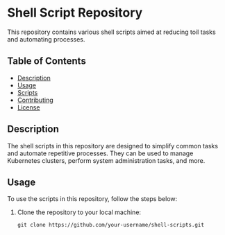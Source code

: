 # Shell Script Repository

This repository contains various shell scripts aimed at reducing toil tasks and automating processes.

## Table of Contents

- [Description](#description)
- [Usage](#usage)
- [Scripts](#scripts)
- [Contributing](#contributing)
- [License](#license)

## Description

The shell scripts in this repository are designed to simplify common tasks and automate repetitive processes. They can be used to manage Kubernetes clusters, perform system administration tasks, and more.

## Usage

To use the scripts in this repository, follow the steps below:

1. Clone the repository to your local machine:

   ```shell
   git clone https://github.com/your-username/shell-scripts.git

